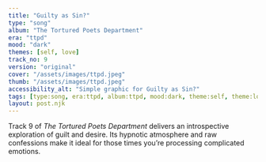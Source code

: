 ```yaml
---
title: "Guilty as Sin?"
type: "song"
album: "The Tortured Poets Department"
era: "ttpd"
mood: "dark"
themes: [self, love]
track_no: 9
version: "original"
cover: "/assets/images/ttpd.jpeg"
thumb: "/assets/images/ttpd.jpeg"
accessibility_alt: "Simple graphic for Guilty as Sin?"
tags: [type:song, era:ttpd, album:ttpd, mood:dark, theme:self, theme:love]
layout: post.njk
---
```

Track 9 of *The Tortured Poets Department* delivers an introspective exploration of guilt and desire. Its hypnotic atmosphere and raw confessions make it ideal for those times you’re processing complicated emotions.